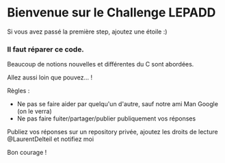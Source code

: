 
<h1>
Bienvenue sur le Challenge LEPADD
</h1>
Si vous avez passé la première step, ajoutez une étoile :)


<h3>Il faut réparer ce code.</h3>


Beaucoup de notions nouvelles et différentes du C sont abordées.


Allez aussi loin que pouvez... !


Règles :
<ul>
<li>
Ne pas se faire aider par quelqu'un d'autre, sauf notre ami Man Google (on le verra)
</li>
<li>
Ne pas faire fuiter/partager/publier publiquement vos réponses
</li>
</ul>
<p>
Publiez vos réponses sur un repository privée, ajoutez les droits de lecture @LaurentDelteil et notifiez moi
</p>


Bon courage !
